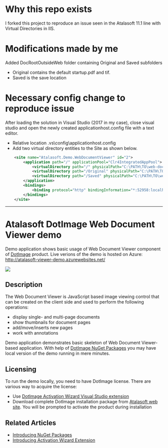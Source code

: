 # Why this repo exists
I forked this project to reproduce an issue seen in the Atalasoft 11.1 line with Virtual Directories in IIS. 

# Modifications made by me
Added DocRootOutsideWeb folder containing Original and Saved subfolders
 - Original contains the default startup.pdf and tif. 
 - Saved is the save location

# Necessary config change to reproduce issue
After loading the solution in Visual Studio (2017 in my case), close visual studio and open the newly created applicationhost.config file with a text editor.
 - Relative location .vs\config\applicationhost.config
 - Add two virtual directory entities to the Site as shown below. 
```XML
    <site name="Atalasoft.Demo.WebDocumentViewer" id="2">
        <application path="/" applicationPool="Clr4IntegratedAppPool">
            <virtualDirectory path="/" physicalPath="C:\PATH\TO\web-document-viewer-demo-fork\Atalasoft.Demo.WebDocumentViewer" />
            <virtualDirectory path="/Original" physicalPath="C:\PATH\TO\web-document-viewer-demo-fork\DocRootOutsideWeb\Original" />
            <virtualDirectory path="/Saved" physicalPath="C:\PATH\TO\web-document-viewer-demo-fork\DocRootOutsideWeb\Saved" />
        </application>
        <bindings>
            <binding protocol="http" bindingInformation="*:52958:localhost" />
        </bindings>
    </site> 
```
---
# Atalasoft DotImage Web Document Viewer demo
Demo application shows basic usage of Web Document Viewer component of [DotImage](https://www.atalasoft.com/Products/DotImage) product. Live verions of the demo is hosted on Azure: http://atalasoft-viewer-demo.azurewebsites.net/

![](https://atalasoft.visualstudio.com/_apis/public/build/definitions/789e0a22-6f04-4fac-91a5-ccc70df2a1f1/1/badge)

## Description

The Web Document Viewer is JavaScript based image viewing control that can be created on the client side and used to perform the following operations:

 - display single- and multi-page documents
 - show thumbnails for document pages
 - add/move/inserts new pages
 - work with annotations

Demo application demonstrates basic skeleton of Web Document Viewer-based application. With help of [DotImage NuGet Packages](https://www.nuget.org/profiles/Atalasoft) you may have local version of the demo running in mere minutes.

## Licensing
To run the demo locally, you need to have DotImage license. There are various way to acquire the license:

 - Use [DotImage Activation Wizard Visual Studio extension](https://visualstudiogallery.msdn.microsoft.com/88ff07c9-fe68-48bd-bfdc-3fbc8a0ec1db)
 - Download complete DotImage installation package from [Atalasoft web site](https://atalasoft.com). You will be prompted to activate the product during installation

## Related Articles

 - [Introducing NuGet Packages](http://atalasoft.github.io/2016/05/03/introducing-nuget/)
 - [Introducing Activation Wizard Extension](http://atalasoft.github.io/2016/05/14/introducing-activation-wizard-extension/) 
